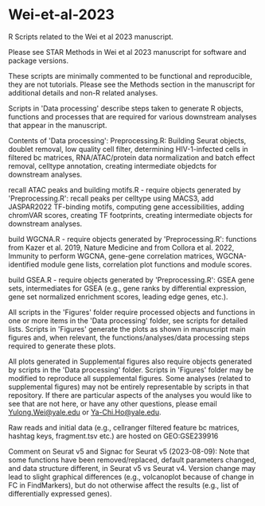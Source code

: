 # Wei-et-al-2023
R Scripts related to the Wei et al 2023 manuscript. 

Please see STAR Methods in Wei et al 2023 manuscript for software and package versions. 

These scripts are minimally commented to be functional and reproducible, they are not tutorials. Please see the Methods section in the manuscript for additional details and non-R related analyses.

Scripts in 'Data processing' describe steps taken to generate R objects, functions and processes that are required for various downstream analyses that appear in the manuscript.

Contents of 'Data processing':
Preprocessing.R: Building Seurat objects, doublet removal, low quality cell filter, determining HIV-1-infected cells in filtered bc matrices, RNA/ATAC/protein data normalization and batch effect removal, celltype annotation, creating intermediate objedcts for downstream analyses.

recall ATAC peaks and building motifs.R - require objects generated by 'Preprocessing.R': recall peaks per celltype using MACS3, add JASPAR2022 TF-binding motifs, computing gene accessibilities, adding chromVAR scores, creating TF footprints, creating intermediate objects for downstream analyses.

build WGCNA.R - require objects generated by 'Preprocessing.R': functions from Kazer et al. 2019, Nature Medicine and from Collora et al. 2022, Immunity to perform WGCNA, gene-gene correlation matrices, WGCNA-identified module gene lists, correlation plot functions and module scores.

build GSEA.R - require objects generated by 'Preprocessing.R': GSEA gene sets, intermediates for GSEA (e.g., gene ranks by differential expression, gene set normalized enrichment scores, leading edge genes, etc.).

All scripts in the 'Figures' folder require processed objects and functions in one or more items in the 'Data processing' folder, see scripts for detailed lists.
Scripts in 'Figures' generate the plots as shown in manuscript main figures and, when relevant, the functions/analyses/data processing steps required to generate these plots.

All plots generated in Supplemental figures also require objects generated by scripts in the 'Data processing' folder. Scripts in 'Figures' folder may be modified to reproduce all supplemental figures. Some analyses (related to supplemental figures) may not be entirely representable by scripts in that repository. If there are particular aspects of the analyses you would like to see that are not here, or have any other questions, please email Yulong.Wei@yale.edu or Ya-Chi.Ho@yale.edu.

Raw reads and initial data (e.g., cellranger filtered feature bc matrices, hashtag keys, fragment.tsv etc.) are hosted on GEO:GSE239916

Comment on Seurat v5 and Signac for Seurat v5 (2023-08-09):
Note that some functions have been removed/replaced, default parameters changed, and data structure different, in Seurat v5 vs Seurat v4. Version change may lead to slight graphical differences (e.g., volcanoplot because of change in FC in FindMarkers), but do not otherwise affect the results (e.g., list of differentially expressed genes).


